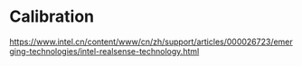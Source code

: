 # Calibration

[https://www.intel.cn/content/www/cn/zh/support/articles/000026723/emerging-technologies/intel-realsense-technology.html
](https://www.intel.cn/content/www/cn/zh/support/articles/000026723/emerging-technologies/intel-realsense-technology.html
)

